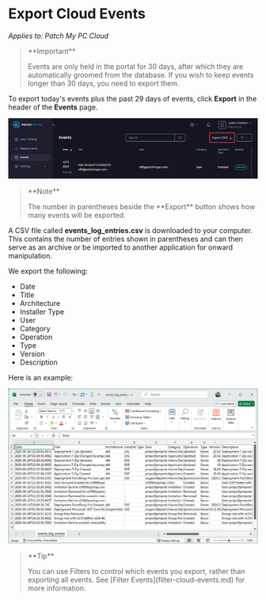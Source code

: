 # Export Cloud Events

_Applies to: Patch My PC Cloud_

> \*\*Important\*\*
>
> Events are only held in the portal for 30 days, after which they are automatically groomed from the database. If you wish to keep events longer than 30 days, you need to export them.

To export today's events plus the past 29 days of events, click **Export** in the header of the **Events** page.

![Clicking "Export" in the header of the "Events" page](/_images/image-(1772).png)

> \*\*Note\*\*
>
> The number in parentheses beside the \*\*Export\*\* button shows how many events will be exported.

A CSV file called **events\_log\_entries.csv** is downloaded to your computer. This contains the number of entries shown in parentheses and can then serve as an archive or be imported to another application for onward manipulation.

We export the following:

* Date
* Title
* Architecture
* Installer Type
* User
* Category
* Operation
* Type
* Version
* Description

Here is an example:

![Example of the "events\_log\_entries.csv" file](/_images/image-(97).png)

> \*\*Tip\*\*
>
> You can use Filters to control which events you export, rather than exporting all events. See \[Filter Events]\(filter-cloud-events.md) for more information.